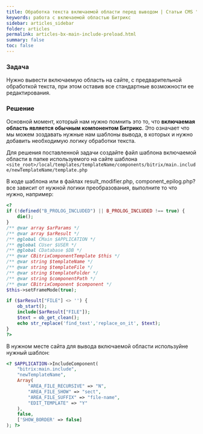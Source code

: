 ```yaml
---
title: Обработка текста включаемой области перед выводом | Статьи CMS "1С Битрикс"
keywords: работа с включаемой областью Битрикс
sidebar: articles_sidebar
folder: articles
permalink: articles-bx-main-include-preload.html
summary: false
toc: false
---
```


### Задача

Нужно вывести включаемую область на сайте, с предварительной обработкой текста, при этом оставив все стандартные возможности ее редактирования.

### Решение

Основной момент, который нам нужно помнить это то, что **включаемая область является обычным компонентом Битрикс**. Это означает что мы можем зоздавать нужные нам шаблоны вывода, в которых и нужно добавить необходимую логику обработки текста.

Для решения поставленной задачи создайте файл шаблона включаемой области в папке используемого на сайте шаблона ```<site_root>/local/templates/templateName/components/bitrix/main.include/newTemplateName/template.php```

В коде шаблона или в файлах result_modifier.php, component_epilog.php? все зависит от нужной логики преобразования, выполните то что нужно, например:

```php
<?
if (!defined("B_PROLOG_INCLUDED") || B_PROLOG_INCLUDED !== true) {
    die();
}
/** @var array $arParams */
/** @var array $arResult */
/** @global CMain $APPLICATION */
/** @global CUser $USER */
/** @global CDatabase $DB */
/** @var CBitrixComponentTemplate $this */
/** @var string $templateName */
/** @var string $templateFile */
/** @var string $templateFolder */
/** @var string $componentPath */
/** @var CBitrixComponent $component */
$this->setFrameMode(true);

if ($arResult["FILE"] <> '') {
    ob_start();
    include($arResult["FILE"]);
    $text = ob_get_clean();
    echo str_replace('find_text','replace_on_it', $text);
}
?>
```

В нужном месте сайта для вывода включаемой области используйне нужный шаблон:

```php
<? $APPLICATION->IncludeComponent(
    "bitrix:main.include",
    "newTemplateName",
    Array(
        "AREA_FILE_RECURSIVE" => "N",
        "AREA_FILE_SHOW" => "sect",
        "AREA_FILE_SUFFIX" => "file-name",
        "EDIT_TEMPLATE" => "Y"
    ),
    false,
    ['SHOW_BORDER' => false]
); ?>
```
